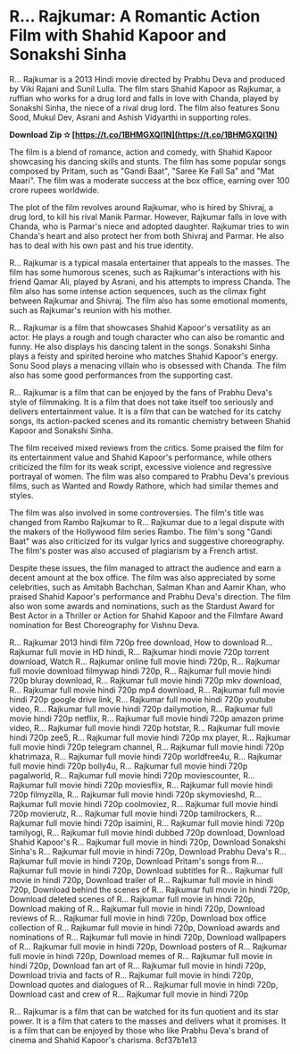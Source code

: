 # R... Rajkumar: A Romantic Action Film with Shahid Kapoor and Sonakshi Sinha
 
R... Rajkumar is a 2013 Hindi movie directed by Prabhu Deva and produced by Viki Rajani and Sunil Lulla. The film stars Shahid Kapoor as Rajkumar, a ruffian who works for a drug lord and falls in love with Chanda, played by Sonakshi Sinha, the niece of a rival drug lord. The film also features Sonu Sood, Mukul Dev, Asrani and Ashish Vidyarthi in supporting roles.
 
**Download Zip ✫ [https://t.co/1BHMGXQI1N](https://t.co/1BHMGXQI1N)**


 
The film is a blend of romance, action and comedy, with Shahid Kapoor showcasing his dancing skills and stunts. The film has some popular songs composed by Pritam, such as "Gandi Baat", "Saree Ke Fall Sa" and "Mat Maari". The film was a moderate success at the box office, earning over 100 crore rupees worldwide.
 
The plot of the film revolves around Rajkumar, who is hired by Shivraj, a drug lord, to kill his rival Manik Parmar. However, Rajkumar falls in love with Chanda, who is Parmar's niece and adopted daughter. Rajkumar tries to win Chanda's heart and also protect her from both Shivraj and Parmar. He also has to deal with his own past and his true identity.
 
R... Rajkumar is a typical masala entertainer that appeals to the masses. The film has some humorous scenes, such as Rajkumar's interactions with his friend Qamar Ali, played by Asrani, and his attempts to impress Chanda. The film also has some intense action sequences, such as the climax fight between Rajkumar and Shivraj. The film also has some emotional moments, such as Rajkumar's reunion with his mother.
 
R... Rajkumar is a film that showcases Shahid Kapoor's versatility as an actor. He plays a rough and tough character who can also be romantic and funny. He also displays his dancing talent in the songs. Sonakshi Sinha plays a feisty and spirited heroine who matches Shahid Kapoor's energy. Sonu Sood plays a menacing villain who is obsessed with Chanda. The film also has some good performances from the supporting cast.
 
R... Rajkumar is a film that can be enjoyed by the fans of Prabhu Deva's style of filmmaking. It is a film that does not take itself too seriously and delivers entertainment value. It is a film that can be watched for its catchy songs, its action-packed scenes and its romantic chemistry between Shahid Kapoor and Sonakshi Sinha.
  
The film received mixed reviews from the critics. Some praised the film for its entertainment value and Shahid Kapoor's performance, while others criticized the film for its weak script, excessive violence and regressive portrayal of women. The film was also compared to Prabhu Deva's previous films, such as Wanted and Rowdy Rathore, which had similar themes and styles.
 
The film was also involved in some controversies. The film's title was changed from Rambo Rajkumar to R... Rajkumar due to a legal dispute with the makers of the Hollywood film series Rambo. The film's song "Gandi Baat" was also criticized for its vulgar lyrics and suggestive choreography. The film's poster was also accused of plagiarism by a French artist.
 
Despite these issues, the film managed to attract the audience and earn a decent amount at the box office. The film was also appreciated by some celebrities, such as Amitabh Bachchan, Salman Khan and Aamir Khan, who praised Shahid Kapoor's performance and Prabhu Deva's direction. The film also won some awards and nominations, such as the Stardust Award for Best Actor in a Thriller or Action for Shahid Kapoor and the Filmfare Award nomination for Best Choreography for Vishnu Deva.
 
R... Rajkumar 2013 hindi film 720p free download,  How to download R... Rajkumar full movie in HD hindi,  R... Rajkumar hindi movie 720p torrent download,  Watch R... Rajkumar online full movie hindi 720p,  R... Rajkumar full movie download filmywap hindi 720p,  R... Rajkumar full movie hindi 720p bluray download,  R... Rajkumar full movie hindi 720p mkv download,  R... Rajkumar full movie hindi 720p mp4 download,  R... Rajkumar full movie hindi 720p google drive link,  R... Rajkumar full movie hindi 720p youtube video,  R... Rajkumar full movie hindi 720p dailymotion,  R... Rajkumar full movie hindi 720p netflix,  R... Rajkumar full movie hindi 720p amazon prime video,  R... Rajkumar full movie hindi 720p hotstar,  R... Rajkumar full movie hindi 720p zee5,  R... Rajkumar full movie hindi 720p mx player,  R... Rajkumar full movie hindi 720p telegram channel,  R... Rajkumar full movie hindi 720p khatrimaza,  R... Rajkumar full movie hindi 720p worldfree4u,  R... Rajkumar full movie hindi 720p bolly4u,  R... Rajkumar full movie hindi 720p pagalworld,  R... Rajkumar full movie hindi 720p moviescounter,  R... Rajkumar full movie hindi 720p moviesflix,  R... Rajkumar full movie hindi 720p filmyzilla,  R... Rajkumar full movie hindi 720p skymovieshd,  R... Rajkumar full movie hindi 720p coolmoviez,  R... Rajkumar full movie hindi 720p movierulz,  R... Rajkumar full movie hindi 720p tamilrockers,  R... Rajkumar full movie hindi 720p isaimini,  R... Rajkumar full movie hindi 720p tamilyogi,  R... Rajkumar full movie hindi dubbed 720p download,  Download Shahid Kapoor's R... Rajkumar full movie in hindi 720p,  Download Sonakshi Sinha's R... Rajkumar full movie in hindi 720p,  Download Prabhu Deva's R... Rajkumar full movie in hindi 720p,  Download Pritam's songs from R... Rajkumar full movie in hindi 720p,  Download subtitles for R... Rajkumar full movie in hindi 720p,  Download trailer of R... Rajkumar full movie in hindi 720p,  Download behind the scenes of R... Rajkumar full movie in hindi 720p,  Download deleted scenes of R... Rajkumar full movie in hindi 720p,  Download making of R... Rajkumar full movie in hindi 720p,  Download reviews of R... Rajkumar full movie in hindi 720p,  Download box office collection of R... Rajkumar full movie in hindi 720p,  Download awards and nominations of R... Rajkumar full movie in hindi 720p,  Download wallpapers of R... Rajkumar full movie in hindi 720p,  Download posters of R... Rajkumar full movie in hindi 720p,  Download memes of R... Rajkumar full movie in hindi 720p,  Download fan art of R... Rajkumar full movie in hindi 720p,  Download trivia and facts of R... Rajkumar full movie in hindi 720p,  Download quotes and dialogues of R... Rajkumar full movie in hindi 720p,  Download cast and crew of R... Rajkumar full movie in hindi 720p
 
R... Rajkumar is a film that can be watched for its fun quotient and its star power. It is a film that caters to the masses and delivers what it promises. It is a film that can be enjoyed by those who like Prabhu Deva's brand of cinema and Shahid Kapoor's charisma.
 8cf37b1e13
 
